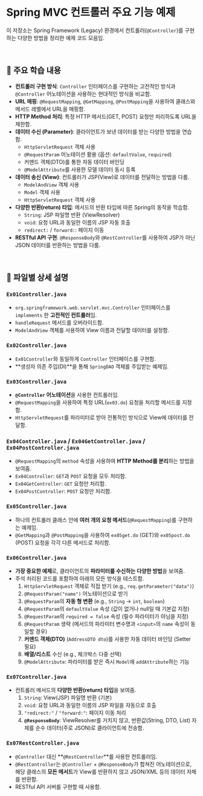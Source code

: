 # Spring MVC 컨트롤러 주요 기능 예제

이 저장소는 Spring Framework (Legacy) 환경에서 컨트롤러(`@Controller`)를 구현하는 다양한 방법을 정리한 예제 코드 모음임.

<br>

## 📌 주요 학습 내용

* **컨트롤러 구현 방식**: `Controller` 인터페이스를 구현하는 고전적인 방식과 `@Controller` 어노테이션을 사용하는 현대적인 방식을 비교함.
* **URL 매핑**: `@RequestMapping`, `@GetMapping`, `@PostMapping`을 사용하여 클래스와 메서드 레벨에서 URL을 매핑함.
* **HTTP Method 처리**: 특정 HTTP 메서드(GET, POST) 요청만 처리하도록 URL을 제한함.
* **데이터 수신 (Parameter)**: 클라이언트가 보낸 데이터를 받는 다양한 방법을 연습함.
    * `HttpServletRequest` 객체 사용
    * `@RequestParam` 어노테이션 활용 (옵션: `defaultValue`, `required`)
    * 커맨드 객체(DTO)를 통한 자동 데이터 바인딩
    * `@ModelAttribute`를 사용한 모델 데이터 동시 등록
* **데이터 송신 (View)**: 컨트롤러가 JSP(View)로 데이터를 전달하는 방법을 다룸.
    * `ModelAndView` 객체 사용
    * `Model` 객체 사용
    * `HttpServletRequest` 객체 사용
* **다양한 반환(return) 타입**: 메서드의 반환 타입에 따른 Spring의 동작을 학습함.
    * `String`: JSP 파일명 반환 (ViewResolver)
    * `void`: 요청 URL과 동일한 이름의 JSP 자동 호출
    * `redirect:` / `forward:`: 페이지 이동
* **RESTful API 구현**: `@ResponseBody`와 `@RestController`를 사용하여 JSP가 아닌 JSON 데이터를 반환하는 방법을 다룸.

<br>

## 📁 파일별 상세 설명

### `Ex01Controller.java`

* `org.springframework.web.servlet.mvc.Controller` 인터페이스를 `implements` 한 **고전적인 컨트롤러**임.
* `handleRequest` 메서드를 오버라이드함.
* `ModelAndView` 객체를 사용하여 View 이름과 전달할 데이터를 설정함.

### `Ex02Controller.java`

* `Ex01Controller`와 동일하게 `Controller` 인터페이스를 구현함.
* **생성자 의존 주입(DI)**을 통해 `SpringDAO` 객체를 주입받는 예제임.

### `Ex03Controller.java`

* **`@Controller` 어노테이션**을 사용한 컨트롤러임.
* `@RequestMapping`을 사용하여 특정 URL(`ex03.do`) 요청을 처리할 메서드를 지정함.
* `HttpServletRequest`를 파라미터로 받아 전통적인 방식으로 View에 데이터를 전달함.

### `Ex04Controller.java` / `Ex04GetController.java` / `Ex04PostController.java`

* `@RequestMapping`의 `method` 속성을 사용하여 **HTTP Method를 분리**하는 방법을 보여줌.
* `Ex04Controller`: `GET`과 `POST` 요청을 모두 처리함.
* `Ex04GetController`: `GET` 요청만 처리함.
* `Ex04PostController`: `POST` 요청만 처리함.

### `Ex05Controller.java`

* 하나의 컨트롤러 클래스 안에 **여러 개의 요청 메서드**(`@RequestMapping`)를 구현하는 예제임.
* `@GetMapping`과 `@PostMapping`을 사용하여 `ex05get.do` (GET)와 `ex05post.do` (POST) 요청을 각각 다른 메서드로 처리함.

### `Ex06Controller.java`

* **가장 중요한 예제**로, 클라이언트의 **파라미터를 수신하는 다양한 방법**을 보여줌.
* 주석 처리된 코드를 포함하여 아래의 모든 방식을 테스트함.
    1.  `HttpServletRequest` 객체로 직접 받기 (e.g., `req.getParameter("data")`)
    2.  `@RequestParam("name")` 어노테이션으로 받기
    3.  `@RequestParam`의 **자동 형 변환** (e.g., `String` -> `int`, `boolean`)
    4.  `@RequestParam`의 `defaultValue` 속성 (값이 없거나 null일 때 기본값 지정)
    5.  `@RequestParam`의 `required = false` 속성 (필수 파라미터가 아님을 지정)
    6.  `@RequestParam` 생략 (메서드의 파라미터 변수명과 `<input>`의 `name` 속성이 동일할 경우)
    7.  **커맨드 객체(DTO)** (`AddressDTO dto`)를 사용한 자동 데이터 바인딩 (Setter 필요)
    8.  **배열/리스트** 수신 (e.g., 체크박스 다중 선택)
    9.  `@ModelAttribute`: 파라미터를 받은 즉시 `Model`에 `addAttribute`하는 기능

### `Ex07Controller.java`

* 컨트롤러 메서드의 **다양한 반환(return) 타입**을 보여줌.
    1.  `String`: View(JSP) 파일명 반환 (기본)
    2.  `void`: 요청 URL과 동일한 이름의 JSP 파일을 자동으로 호출
    3.  `"redirect:"` / `"forward:"`: 페이지 이동 처리
    4.  **`@ResponseBody`**: ViewResolver를 거치지 않고, 반환값(String, DTO, List) 자체를 순수 데이터(주로 JSON)로 클라이언트에 전송함.

### `Ex07RestController.java`

* `@Controller` 대신 **`@RestController`**를 사용한 컨트롤러임.
* `@RestController`는 `@Controller` + `@ResponseBody`가 합쳐진 어노테이션으로, 해당 클래스의 **모든 메서드**가 View를 반환하지 않고 JSON/XML 등의 데이터 자체를 반환함.
* RESTful API 서버를 구현할 때 사용함.

